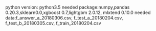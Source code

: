 python version: python3.5
needed package:numpy,pandas 0.20.3,sklearn0.0,xgboost 0.7,lightgbm 2.0.12, mlxtend 0.10.0
needed data:f_answer_a_20180306.csv, f_test_a_20180204.csv, f_test_b_20180305.csv, f_train_20180204.csv